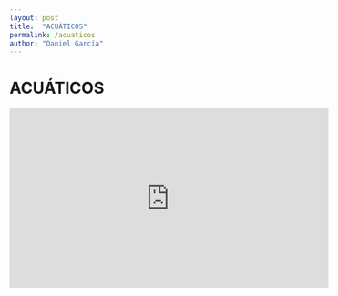 ```yaml
---
layout: post
title:  "ACUÁTICOS"
permalink: /acuaticos
author: "Daniel García"
---
```


# ACUÁTICOS

<iframe width="560" height="315" src="https://www.youtube.com/embed/Pp0bTc0TTtI" frameborder="0" allow="accelerometer; autoplay; encrypted-media; gyroscope; picture-in-picture" allowfullscreen></iframe>
